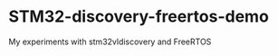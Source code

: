 STM32-discovery-freertos-demo
=============================

My experiments with stm32vldiscovery and FreeRTOS